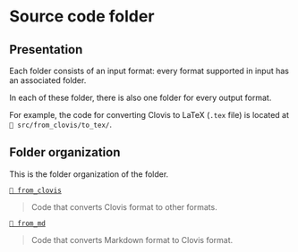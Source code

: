 # Source code folder
## Presentation
Each folder consists of an input format: every format supported in input has an associated folder.

In each of these folder, there is also one folder for every output format.

For example, the code for converting Clovis to LaTeX (`.tex` file) is located at `📂 src/from_clovis/to_tex/`.

## Folder organization

This is the folder organization of the folder.

[`📂 from_clovis`](https://github.com/Projet-Clovis/clovis-converter/tree/main/src/from_clovis)    
> Code that converts Clovis format to other formats.

[`📂 from_md`](https://github.com/Projet-Clovis/clovis-converter/tree/main/src/from_md)    
> Code that converts Markdown format to Clovis format.
